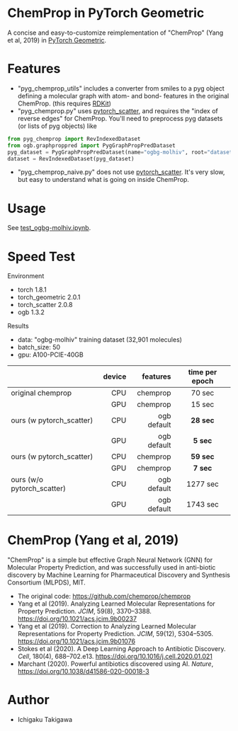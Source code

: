 # ChemProp in PyTorch Geometric

A concise and easy-to-customize reimplementation of "ChemProp" (Yang et al, 2019) in [PyTorch Geometric](https://github.com/rusty1s/pytorch_geometric).

# Features

- "pyg_chemprop_utils" includes a converter from smiles to a pyg object defining a molecular graph with atom- and bond- features in the original ChemProp. (this requires [RDKit](https://github.com/rdkit/rdkit))
- "pyg_chemprop.py" uses [pytorch_scatter](https://github.com/rusty1s/pytorch_scatter), and requires the "index of reverse edges" for ChemProp. You'll need to preprocess pyg datasets (or lists of pyg objects) like

```python
from pyg_chemprop import RevIndexedDataset
from ogb.graphproppred import PygGraphPropPredDataset
pyg_dataset = PygGraphPropPredDataset(name="ogbg-molhiv", root="dataset/")
dataset = RevIndexedDataset(pyg_dataset)
```
- "pyg_chemprop_naive.py" does not use [pytorch_scatter](https://github.com/rusty1s/pytorch_scatter). It's very slow, but easy to understand what is going on inside ChemProp.

# Usage

See [test_ogbg-molhiv.ipynb](test_ogbg-molhiv.ipynb).

# Speed Test

Environment

* torch 1.8.1
* torch_geometric 2.0.1
* torch_scatter 2.0.8
* ogb 1.3.2

Results

- data: "ogbg-molhiv" training dataset (32,901 molecules)
- batch_size: 50
- gpu: A100-PCIE-40GB

|  | device | features | time per epoch |
|:-----------|------------:|------------:|:------------:|
| original chemprop  | CPU        | chemprop | 70 sec         |
|            | GPU        | chemprop | 15 sec       |
| ours (w pytorch_scatter)       | CPU        | ogb default | **28 sec**         |
|          | GPU          | ogb default | **5 sec**           |
| ours (w pytorch_scatter)       | CPU        | chemprop |  **59 sec**         |
|          | GPU          | chemprop | **7 sec**           |
| ours (w/o pytorch_scatter)     | CPU       | ogb default | 1277 sec       |
|     | GPU     | ogb default | 1743 sec      |


# ChemProp (Yang et al, 2019)

"ChemProp" is a simple but effective Graph Neural Network (GNN) for Molecular Property Prediction, and was successfully used in anti-biotic discovery by Machine Learning for Pharmaceutical Discovery and Synthesis Consortium (MLPDS), MIT.

- The original code: https://github.com/chemprop/chemprop
- Yang et al (2019). Analyzing Learned Molecular Representations for Property Prediction. *JCIM*, 59(8), 3370–3388. https://doi.org/10.1021/acs.jcim.9b00237
- Yang et al (2019). Correction to Analyzing Learned Molecular Representations for Property Prediction. *JCIM*, 59(12), 5304–5305. https://doi.org/10.1021/acs.jcim.9b01076
- Stokes et al (2020). A Deep Learning Approach to Antibiotic Discovery. *Cell*, 180(4), 688–702.e13. https://doi.org/10.1016/j.cell.2020.01.021
- Marchant (2020). Powerful antibiotics discovered using AI. *Nature*, https://doi.org/10.1038/d41586-020-00018-3

# Author

* Ichigaku Takigawa

